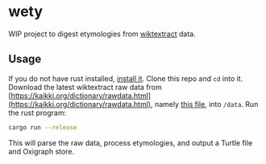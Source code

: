 # wety
WIP project to digest etymologies from [wiktextract](https://github.com/tatuylonen/wiktextract) data.

## Usage
If you do not have rust installed, [install it](https://www.rust-lang.org/tools/install). Clone this repo and `cd` into it. Download the latest wiktextract raw data from [https://kaikki.org/dictionary/rawdata.html](https://kaikki.org/dictionary/rawdata.html), namely [this file](https://kaikki.org/dictionary/raw-wiktextract-data.json.gz), into `/data`. Run the rust program:
```bash
cargo run --release
```
This will parse the raw data, process etymologies, and output a Turtle file and Oxigraph store. 
